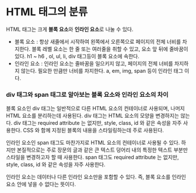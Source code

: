 # HTML 태그의 분류

HTML 태그는 크게 **블록 요소**와 **인라인 요소**로 나눌 수 있다.

- 블록 요소 : 항상 새줄에서 시작하여 왼쪽에서 오른쪽으로 페이지의 전체 너비를 차지한다. 블록 레벨 요소는 한 줄 또는 여러줄을 취할 수 있고, 요소 앞 뒤에 줄바꿈이 있다. h1 ~ h6 , ol, ul, li, div 태그등이 블록 요소에 속한다.
- 인라인 요소 : 인라인 요소는 줄바꿈을 일으키지 않고, 페이지의 전체 너비를 차지하지 않는다. 필요한 만큼만 너비를 차지한다. a, em, img, span 등이 인라인 태그 이다.



### div 태그와 span 태그로 알아보는 블록 요소와 인라인 요소의 차이

블록 요소인 div 태그는 일반적으로 다른 HTML 요소의 컨테이너로 사용되며, 나머지 HTML 요소를 분리하는데 사용된다. div 태그는 HTML 요소의 모양을 변경하지는 않는다. div 태그는 required attribute 는 없지만, style, class, id 와 같은 속성을 자주 사용한다. CSS 와 함께 지정된 블록의 내용을 스타일링하는데 주로 사용된다.

인라인 요소인 span 태그도 마찬가지로 HTML 요소의 컨테이너로 사용될 수 있다. 하지만 본질적으로는 주로 장문의 글과 같은 큰 텍스트 덩어리 내의 특정한 텍스트 부분만 스타일을 변경하고자 할 때 사용한다. span 태그도 required attribute 는 없지만, style, class, id 와 같은 속성을 자주 사용한다.

인라인 요소는 데이터나 다른 인라인 요소만을 포함할 수 있다. 즉, 블록 요소를 인라인 요소 안에 넣을 수 없다는 뜻이다.